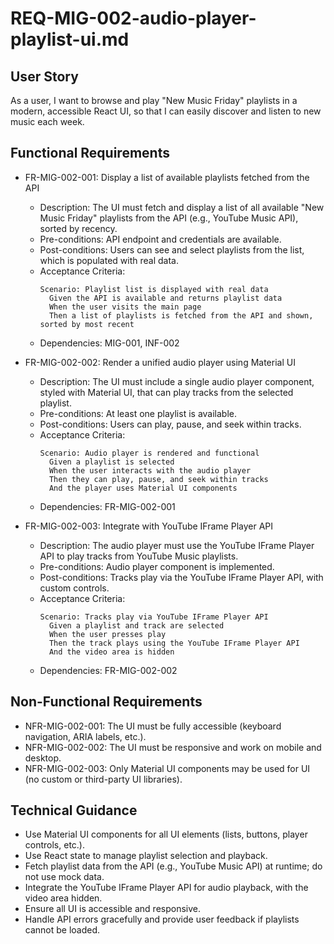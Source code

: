 # REQ-MIG-002-audio-player-playlist-ui.md

## User Story
As a user, I want to browse and play "New Music Friday" playlists in a modern, accessible React UI, so that I can easily discover and listen to new music each week.

## Functional Requirements
- FR-MIG-002-001: Display a list of available playlists fetched from the API
  - Description: The UI must fetch and display a list of all available "New Music Friday" playlists from the API (e.g., YouTube Music API), sorted by recency.
  - Pre-conditions: API endpoint and credentials are available.
  - Post-conditions: Users can see and select playlists from the list, which is populated with real data.
  - Acceptance Criteria:
    ```Gherkin
    Scenario: Playlist list is displayed with real data
      Given the API is available and returns playlist data
      When the user visits the main page
      Then a list of playlists is fetched from the API and shown, sorted by most recent
    ```
  - Dependencies: MIG-001, INF-002

- FR-MIG-002-002: Render a unified audio player using Material UI
  - Description: The UI must include a single audio player component, styled with Material UI, that can play tracks from the selected playlist.
  - Pre-conditions: At least one playlist is available.
  - Post-conditions: Users can play, pause, and seek within tracks.
  - Acceptance Criteria:
    ```Gherkin
    Scenario: Audio player is rendered and functional
      Given a playlist is selected
      When the user interacts with the audio player
      Then they can play, pause, and seek within tracks
      And the player uses Material UI components
    ```
  - Dependencies: FR-MIG-002-001

- FR-MIG-002-003: Integrate with YouTube IFrame Player API
  - Description: The audio player must use the YouTube IFrame Player API to play tracks from YouTube Music playlists.
  - Pre-conditions: Audio player component is implemented.
  - Post-conditions: Tracks play via the YouTube IFrame Player API, with custom controls.
  - Acceptance Criteria:
    ```Gherkin
    Scenario: Tracks play via YouTube IFrame Player API
      Given a playlist and track are selected
      When the user presses play
      Then the track plays using the YouTube IFrame Player API
      And the video area is hidden
    ```
  - Dependencies: FR-MIG-002-002

## Non-Functional Requirements
- NFR-MIG-002-001: The UI must be fully accessible (keyboard navigation, ARIA labels, etc.).
- NFR-MIG-002-002: The UI must be responsive and work on mobile and desktop.
- NFR-MIG-002-003: Only Material UI components may be used for UI (no custom or third-party UI libraries).

## Technical Guidance
- Use Material UI components for all UI elements (lists, buttons, player controls, etc.).
- Use React state to manage playlist selection and playback.
- Fetch playlist data from the API (e.g., YouTube Music API) at runtime; do not use mock data.
- Integrate the YouTube IFrame Player API for audio playback, with the video area hidden.
- Ensure all UI is accessible and responsive.
- Handle API errors gracefully and provide user feedback if playlists cannot be loaded. 